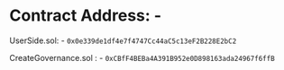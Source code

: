 # Contract Address: - 

UserSide.sol: - ```0x0e339de1df4e7f4747Cc44aC5c13eF2B228E2bC2```


CreateGovernance.sol : - ```0xCBfF4BEBa4A391B952e0D898163ada24967f6ffB```